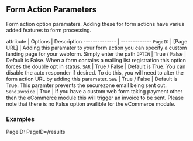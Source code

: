 ## Form Action Parameters

Form action option paramaters. Adding these for form actions have varius added features to form processing.

attribute | Options | Description
-------------- | -------------
`PageID` | [Page URL] | Adding this paramater to your form action you can specify a custom landing page for your webform. Simply enter the path 
`OPTIN` | True / False | Default is False. When a form contains a mailing list registration this option forces the double opt in status.
`SAR` | True / False | Default is True. You can disable the auto responder if desired. To do this, you will need to alter the form action URL by adding this paramater.
`SWE` | True / False | Default is True. This paramter prevents the securezone email being sent out.
`SendInvoice` | True | If you have a custom web form taking payment other then the eCommerce module this will trigger an invoice to be sent. Please note that there is no False option availible for the eCommerce module.

### Examples

PageID:
PageID=/results
